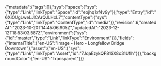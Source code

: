 {"metadata":{"tags":[]},"sys":{"space":{"sys":{"type":"Link","linkType":"Space","id":"eojhq1xf4v9y"}},"type":"Entry","id":"6XiOUgLweLJICArQJLHcL7","contentType":{"sys":{"type":"Link","linkType":"ContentType","id":"media"}},"revision":6,"createdAt":"2023-10-20T14:45:06.905Z","updatedAt":"2023-12-12T18:53:03.587Z","environment":{"sys":{"id":"master","type":"Link","linkType":"Environment"}}},"fields":{"internalTitle":{"en-US":"Image - Hero - Longfellow Bridge Downtown"},"asset":{"en-US":{"sys":{"type":"Link","linkType":"Asset","id":"7JqaEzykQF81SX8c31Uflh"}}},"backgroundColor":{"en-US":"Transparent"}}}